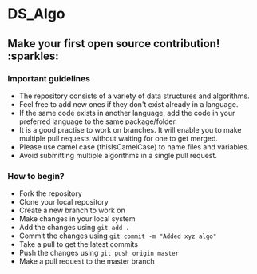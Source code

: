 # DS_Algo
<h2> Make your first open source contribution! :sparkles: </h2>

<h3>Important guidelines</h3>

- The repository consists of a variety of data structures and algorithms. 
- Feel free to add new ones if they don't exist already in a language. 
- If the same code exists in another language, add the code in your preferred language to the same package/folder.
- It is a good practise to work on branches. It will enable you to make multiple pull requests without waiting for one to get merged.
- Please use camel case (thisIsCamelCase) to name files and variables.
- Avoid submitting multiple algorithms in a single pull request.


<h3>How to begin?</h3>

- Fork the repository
- Clone your local repository 
- Create a new branch to work on
- Make changes in your local system
- Add the changes using `git add .`
- Commit the changes using `git commit -m "Added xyz algo"`
- Take a pull to get the latest commits
- Push the changes using `git push origin master`
- Make a pull request to the master branch

